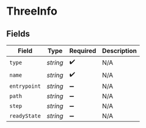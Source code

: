 # ThreeInfo


## Fields

| Field              | Type               | Required           | Description        |
| ------------------ | ------------------ | ------------------ | ------------------ |
| `type`             | *string*           | :heavy_check_mark: | N/A                |
| `name`             | *string*           | :heavy_check_mark: | N/A                |
| `entrypoint`       | *string*           | :heavy_minus_sign: | N/A                |
| `path`             | *string*           | :heavy_minus_sign: | N/A                |
| `step`             | *string*           | :heavy_minus_sign: | N/A                |
| `readyState`       | *string*           | :heavy_minus_sign: | N/A                |